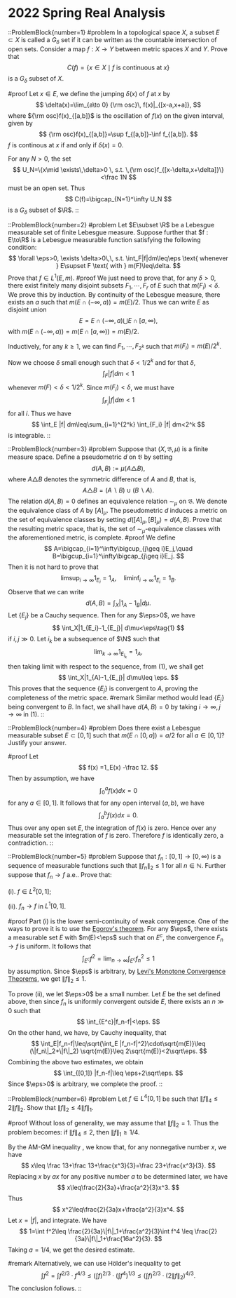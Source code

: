 # 2022 Spring Real Analysis

::ProblemBlock{number=1}
#problem
In a topological space $X$, a subset $E\subset X$ 
             is called a $G_\delta$ set if it can be written as the 
             countable intersection of open sets. 
             Consider a map $f : X → Y$ between metric spaces $X$ and $Y$. Prove that 
$$
        C(f)=\{x\in X\mid f \text{ is continuous at } x \}
$$
is a $G_\delta$ subset of $X$.

#proof
Let $x\in E$, we define the jumping $\delta(x)$ of $f$ at $x$ by
$$
            \delta(x)=\lim_{a\to 0} {\rm osc}\, f(x)|_{[x-a,x+a]},
$$
where ${\rm osc}f(x)_{[a,b]}$ is the oscillation of $f(x)$ on the given interval, given 
by
$$
{\rm osc}f(x)_{[a,b]}=\sup f_{[a,b]}-\inf f_{[a,b]}.
$$
$f$ is continous at $x$ if and only if $\delta(x)=0$. 

For any $N>0$, the set 
$$
U_N=\{x\mid \exists\,\delta>0 \, s.t. \,{\rm osc}f_{[x-\delta,x+\delta]}\}<\frac 1N
$$
must be an open set. Thus
$$
C(f)=\bigcap_{N=1}^\infty U_N
$$
is a $G_\delta$ subset of $\R$.
::

::ProblemBlock{number=2}
#problem
Let $E\subset \R$ be a Lebesgue measurable set of finite Lebesgue measure. Suppose further that $f : E\to\R$ is a Lebesgue measurable function satisfying the following condition:
$$
\forall \eps>0, \exists \delta>0\,\,  s.t. \int_F|f|dm\leq\eps  \text{ whenever } E\supset F \text{ with }  m(F)\leq\delta.
$$
Prove that $f\in L^1(E,m)$.
#proof
We just need to prove that, for any $\delta>0$, there exist finitely many disjoint subsets $F_1,\cdots, F_r$ of $E$ such that $m(F_i)<\delta$. We prove this by induction. By continuity of the Lebesgue measure, there exists
an $a$ such that 
$m(E\cap (-\infty, a))=m(E)/2$. Thus we can write $E$ as disjoint union 
$$
E=E\cap (-\infty, a)\bigcup E\cap [a,\infty),
$$
with $m(E\cap (-\infty, a))=m(E\cap [a,\infty))=m(E)/2$.

Inductively,  for any $k\geq 1$, we can find $F_1,\cdots, F_{2^k}$ such that 
$m(F_i)=m(E)/2^k$. 

Now we choose $\delta$ small enough such that $\delta<1/2^k$ and for that $\delta$, 
$$
\int_F|f| dm<1
$$
whenever $m(F)<\delta<1/2^k$.
Since $m(F_i)<\delta$, we must have
$$
\int_{F_i} |f| dm<1
$$
for all $i$. 
 Thus we have
$$
\int_E |f| dm\leq\sum_{i=1}^{2^k} \int_{F_i} |f| dm<2^k
$$
is integrable.
::

::ProblemBlock{number=3}
#problem
 Suppose that $(X, \mathfrak B, \mu)$  is a finite measure space. Define a pseudometric $d$  on $\mathfrak B$  by setting 
 $$
 d(A, B) := \mu(A\triangle B),
 $$
where $A\triangle  B$ denotes the symmetric difference of $A$ and $B$, that is, 
$$
A\triangle  B=(A\backslash B)\cup(B\backslash A).
$$
The relation $d(A,B) = 0$ defines an equivalence relation $\sim_\mu$  on $\mathfrak B$. We denote the equivalence class of $A$ by $[A]_\mu$. The pseudometric $d$ induces a metric on the set of equivalence classes by setting $d([A]_\mu,[B]_\mu) = d(A,B)$. Prove that the resulting metric space, that is, the set of $\sim_\mu$-equivalence classes with the aforementioned metric, is complete.
#proof
We define
$$
A=\bigcap_{i=1}^\infty\bigcup_{j\geq i}E_j,\quad B=\bigcup_{i=1}^\infty\bigcap_{j\geq i}E_j.
$$
Then it is not hard to prove that 
$$
\limsup_{i\to\infty}1_{E_i}=1_A,\quad \liminf_{i\to\infty}1_{E_i}=1_B.
$$
Observe that 
we can write 
$$
d(A,B)=\int_X|1_A-1_B| d\mu.
$$
Let $\{E_j\}$ be a Cauchy sequence. Then for any $\eps>0$, we have
$$
\int_X|1_{E_i}-1_{E_j}| d\mu<\eps\tag{1}
$$
if $i,j\gg 0$. Let $i_k$ be a subsequence of $\N$ such that 
$$
\lim_{k\to\infty}1_{E_{i_k}}=1_A,
$$
then taking limit with respect to the sequence, from (1), we shall get 
$$
\int_X|1_{A}-1_{E_j}| d\mu\leq \eps.
$$
This proves that the sequence $\{E_j\}$ is convergent to $A$, proving the completeness of the metric space.
#remark
Similar method would lead $\{E_j\}$  being convergent to $B$. In fact, we shall have $d(A,B)=0$ by taking $i\to\infty, j\to\infty$ in (1). 
::

::ProblemBlock{number=4}
#problem
 Does there exist a Lebesgue measurable subset $E \subset [0, 1]$ such that $m(E \cap [0, a]) = a/2$ for all $a \in [0, 1]$? Justify your answer.

#proof
Let
$$
f(x) =1_E(x) -\frac 12.
$$
Then by assumption, we have 
$$
\int_0^a f(x) dx=0
$$
for any $a\in[0,1]$. It follows that for any open interval $(a,b)$, we have
$$
\int_a^b f(x) dx=0.
$$
Thus over any open set $E$, the integration of $f(x)$ is zero. Hence over 
any measurable set the integration of $f$ is zero. Therefore $f$ is identically zero, a contradiction.
::

::ProblemBlock{number=5}
#problem
Suppose that $f_n : [0,1] → [0,\infty)$ is a sequence of measurable functions such that $\|f_n\|_2 \leq 1$ for all $n\in \mathbb N$. Further suppose that $f_n \to f$ a.e.. Prove that:

(i). $f\in L^2[0,1]$;

(ii). $f_n\to f$ in $L^1[0,1]$.

#proof
Part (i) is the lower semi-continuity of weak convergence. One of the ways to prove it is to use the [Egorov's theorem](https://en.wikipedia.org/wiki/Egorov%27s_theorem). For any $\eps$, there exists a measurable set $E$ with
$m(E)<\eps$ such that on $E^c$, the convergence $F_n\to f$ is uniform. It follows that 
$$
\int_{E^c} f^2=\lim_{n\to\infty} \int_{E^c} f_n^2\leq 1
$$
by assumption. Since $\eps$ is arbitrary, by [Levi's Monotone Convergence Theorems](http://mathonline.wikidot.com/levi-s-monotone-convergence-theorems), we get
$\|f\|_2\leq 1$.

To prove (ii), we let $\eps>0$ be a small number. Let $E$ be the set defined above, then since $f_n$ is uniformly convergent outside $E$, there exists an $n\gg 0$ such that 
$$
\int_{E^c}|f_n-f|<\eps.
$$
On the other hand, we have, by Cauchy inequality, that 
$$
\int_E|f_n-f|\leq\sqrt{\int_E |f_n-f|^2}\cdot\sqrt{m(E)}\leq (\|f_n\|_2+\|f\|_2) \sqrt{m(E)}\leq 2\sqrt{m(E)}<2\sqrt\eps.
$$
Combining the above two estimates, we obtain
$$
\int_{[0,1]} |f_n-f|\leq \eps+2\sqrt\eps.
$$
Since $\eps>0$ is arbitrary, we complete the proof.
::

::ProblemBlock{number=6}
#problem
 Let $f\in L^4[0,1]$ be such that $\|f\|_4\leq 2\|f\|_2$. Show that
 $\|f\|_2\leq 4\|f\|_1$.

#proof
Without loss of generality, we may assume that $\|f\|_2=1$. Thus the problem becomes: if $\|f\|_4\leq 2$, then $\|f\|_1\geq 1/4$.

By the AM-GM inequality , we know that, for any nonnegative number $x$, we have
$$
x\leq \frac 13+\frac 13+\frac{x^3}{3}=\frac 23+\frac{x^3}{3}.
$$
Replacing $x$ by $ax$ for any positive number $a$ to be determined later, we have
$$
x\leq\frac{2}{3a}+\frac{a^2}{3}x^3.
$$
Thus
$$
x^2\leq\frac{2}{3a}x+\frac{a^2}{3}x^4.
$$
Let $x=|f|$, and integrate. We have
$$
1=\int f^2\leq \frac{2}{3a}\|f\|_1+\frac{a^2}{3}\int f^4 \leq \frac{2}{3a}\|f\|_1+\frac{16a^2}{3}.
$$
Taking $a=1/4$, we get the desired estimate. 

#remark
Alternatively, we can use Hölder's inequality to get
$$
\int f^2=\int f^{2/3}\cdot f^{4/3}\leq \left(\int f\right)^{2/3}\cdot
\left(\int f^4\right)^{1/3}\leq \left(\int f\right)^{2/3}\cdot (2\|f\|_2)^{4/3}.
$$
The conclusion follows. 
::
